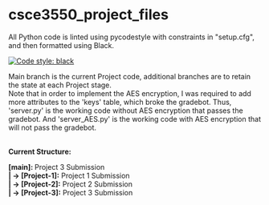 # csce3550_project_files

All Python code is linted using pycodestyle with constraints in "setup.cfg", and then formatted using Black.

[![Code style: black](https://img.shields.io/badge/code%20style-black-000000.svg)](https://github.com/psf/black)

Main branch is the current Project code, additional branches are to retain the state at each Project stage.</br>
Note that in order to implement the AES encryption, I was required to add more attributes to the 'keys' table, which broke the gradebot. Thus, 'server.py' is the working code without AES encryption that passes the gradebot. And 'server_AES.py' is the working code with AES encryption that will not pass the gradebot.</br>

</br><b>Current Structure:

[main]: </b> Project 3 Submission<br />
<b>| -> [Project-1]:</b> Project 1 Submission<br />
<b>| -> [Project-2]:</b> Project 2 Submission<br />
<b>| -> [Project-3]:</b> Project 3 Submission<br />
